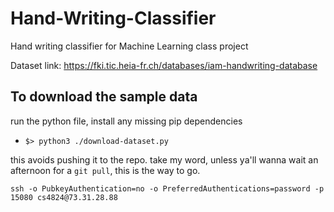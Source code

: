 # Hand-Writing-Classifier

Hand writing classifier for Machine Learning class project

Dataset link: https://fki.tic.heia-fr.ch/databases/iam-handwriting-database

## To download the sample data

run the python file, install any missing pip dependencies

- `$> python3 ./download-dataset.py`

this avoids pushing it to the repo. take my word, unless ya'll wanna wait an
afternoon for a `git pull`, this is the way to go.

```
ssh -o PubkeyAuthentication=no -o PreferredAuthentications=password -p 15080 cs4824@73.31.28.88
```
